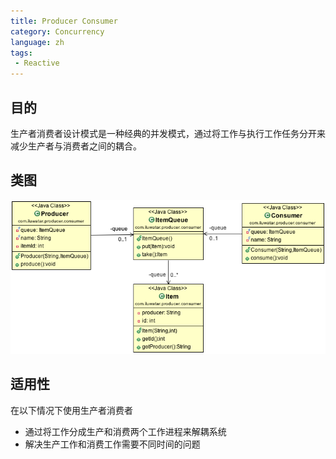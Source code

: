 ```yaml
---
title: Producer Consumer
category: Concurrency
language: zh
tags:
 - Reactive
---
```


## 目的
生产者消费者设计模式是一种经典的并发模式，通过将工作与执行工作任务分开来减少生产者与消费者之间的耦合。

## 类图
![alt text](etc/producer-consumer.png "Producer Consumer")

## 适用性
在以下情况下使用生产者消费者

* 通过将工作分成生产和消费两个工作进程来解耦系统
* 解决生产工作和消费工作需要不同时间的问题
